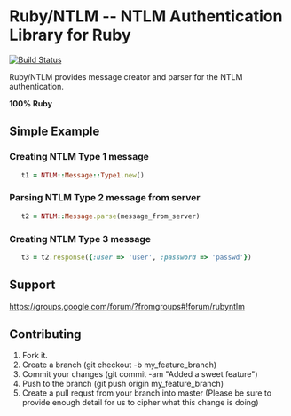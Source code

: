# Ruby/NTLM -- NTLM Authentication Library for Ruby

[![Build Status](https://travis-ci.org/WinRb/rubyntlm.png)](https://travis-ci.org/WinRb/rubyntlm)

Ruby/NTLM provides message creator and parser for the NTLM authentication. 

__100% Ruby__

Simple Example
--------------

### Creating NTLM Type 1 message

```ruby
   t1 = NTLM::Message::Type1.new()
```

### Parsing NTLM Type 2 message from server

```ruby
   t2 = NTLM::Message.parse(message_from_server)
```

### Creating NTLM Type 3 message

```ruby
   t3 = t2.response({:user => 'user', :password => 'passwd'})
```

Support
-------

https://groups.google.com/forum/?fromgroups#!forum/rubyntlm

Contributing
------------
1. Fork it.
2. Create a branch (git checkout -b my_feature_branch)
3. Commit your changes (git commit -am "Added a sweet feature")
4. Push to the branch (git push origin my_feature_branch)
5. Create a pull requst from your branch into master (Please be sure to provide enough detail for us to cipher what this change is doing)
